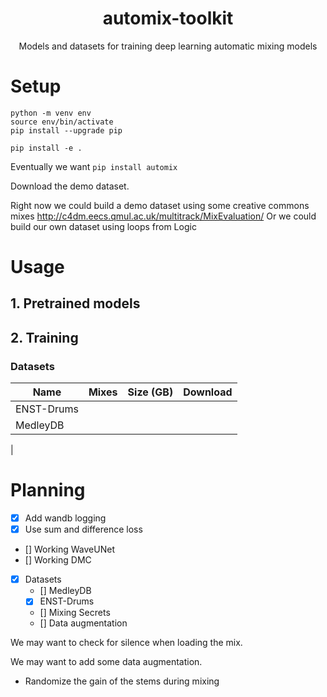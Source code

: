 <div align="center">

# automix-toolkit
Models and datasets for training deep learning automatic mixing models

</div>

# Setup

```
python -m venv env 
source env/bin/activate
pip install --upgrade pip
```

```
pip install -e . 
```

Eventually we want `pip install automix`

Download the demo dataset.

Right now we could build a demo dataset using some creative commons mixes
http://c4dm.eecs.qmul.ac.uk/multitrack/MixEvaluation/
Or we could build our own dataset using loops from Logic

# Usage

## 1. Pretrained models

## 2. Training

### Datasets 

| Name        | Mixes | Size (GB) | Download | 
|-------------|-------|-----------|----------|
| ENST-Drums  |       |           |          |
| MedleyDB    | 
| 

# Planning 

- [x] Add wandb logging
- [x] Use sum and difference loss 
- [] Working WaveUNet
- [] Working DMC
- [x] Datasets 
    - [] MedleyDB
    - [x] ENST-Drums
    - [] Mixing Secrets
    - [] Data augmentation 

We may want to check for silence when loading the mix.

We may want to add some data augmentation. 
- Randomize the gain of the stems during mixing
